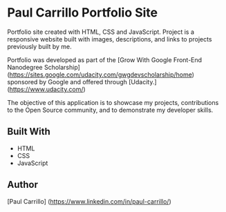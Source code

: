 # Paul Carrillo Portfolio Site

Portfolio site created with HTML, CSS and JavaScript. Project is a responsive
website built with images, descriptions, and links to projects previously built by me.

Portfolio was developed as part of the [Grow With Google Front-End Nanodegree Scholarship] (https://sites.google.com/udacity.com/gwgdevscholarship/home)
sponsored by Google and offered through [Udacity.] (https://www.udacity.com/)

The objective of this application is to showcase my projects, contributions to the Open Source community, and to demonstrate my developer skills.

## Built With

* HTML
* CSS
* JavaScript

## Author

[Paul Carrillo] (https://www.linkedin.com/in/paul-carrillo/)
